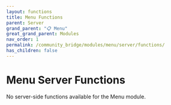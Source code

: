 ```yaml
---
layout: functions
title: Menu Functions
parent: Server
grand_parent: "📋 Menu"
great_grand_parent: Modules
nav_order: 1
permalink: /community_bridge/modules/menu/server/functions/
has_children: false
---
```


# Menu Server Functions
No server-side functions available for the Menu module.

